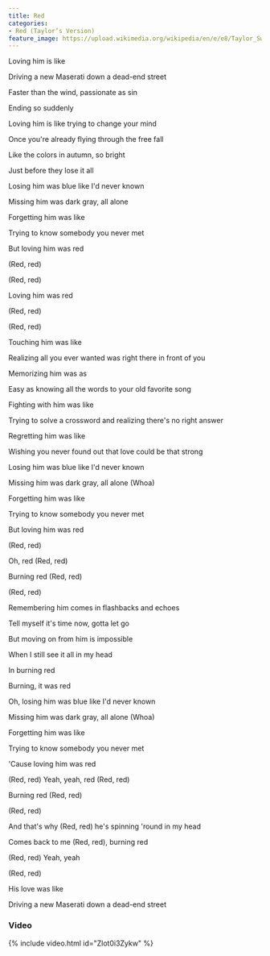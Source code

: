```yaml
---
title: Red
categories:
- Red (Taylor’s Version)
feature_image: https://upload.wikimedia.org/wikipedia/en/e/e8/Taylor_Swift_-_Red.png
--- 
```

Loving him is like

Driving a new Maserati down a dead-end street

Faster than the wind, passionate as sin

Ending so suddenly

Loving him is like trying to change your mind

Once you're already flying through the free fall

Like the colors in autumn, so bright

Just before they lose it all

Losing him was blue like I'd never known

Missing him was dark gray, all alone

Forgetting him was like

Trying to know somebody you never met

But loving him was red

(Red, red)

(Red, red)

Loving him was red

(Red, red)

(Red, red)

Touching him was like

Realizing all you ever wanted was right there in front of you

Memorizing him was as

Easy as knowing all the words to your old favorite song

Fighting with him was like

Trying to solve a crossword and realizing there's no right answer

Regretting him was like

Wishing you never found out that love could be that strong

Losing him was blue like I'd never known

Missing him was dark gray, all alone (Whoa)

Forgetting him was like

Trying to know somebody you never met

But loving him was red

(Red, red)

Oh, red (Red, red)

Burning red (Red, red)

(Red, red)

Remembering him comes in flashbacks and echoes

Tell myself it's time now, gotta let go

But moving on from him is impossible

When I still see it all in my head

In burning red

Burning, it was red

Oh, losing him was blue like I'd never known

Missing him was dark gray, all alone (Whoa)

Forgetting him was like

Trying to know somebody you never met

'Cause loving him was red

(Red, red) Yeah, yeah, red (Red, red)

Burning red (Red, red)

(Red, red)

And that's why (Red, red) he's spinning 'round in my head

Comes back to me (Red, red), burning red

(Red, red) Yeah, yeah

(Red, red)

His love was like

Driving a new Maserati down a dead-end street
### Video

{% include video.html id="Zlot0i3Zykw" %}

